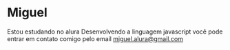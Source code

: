 # Miguel
Estou estudando no alura 
Desenvolvendo a linguagem javascript 
você pode entrar em contato comigo pelo email miguel.alura@gmail.com
